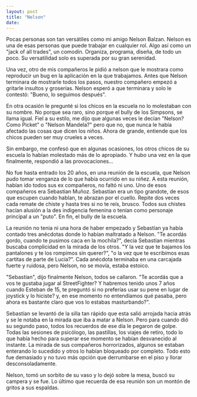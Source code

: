 ```yaml
---
layout: post
title: "Nelson"
date:
---
```


Pocas personas son tan versátiles como mi amigo Nelson Balzan. Nelson es una de
esas personas que puede trabajar en cualquier rol. Algo así como un "jack of
all trades", un comodín. Organiza, programa, diseña, de todo un poco. Su
versatilidad solo es superada por su gran serenidad.

Una vez, otro de mis compañeros le pidió a nelson que le mostrara como
reproducir un bug en la aplicación en la que trabajamos. Antes que Nelson
terminara de mostrarle todos los pasos, nuestro compañero empezó a gritarle
insultos y groserías. Nelson esperó a que terminara y solo le contestó: "Bueno,
lo seguimos después".

En otra ocasión le pregunté si los chicos en la escuela no lo molestaban con su
nombre. No porque sea raro, sino porque el bully de los Simpsons, se llama
igual. Fiel a su estilo, me dijo que algunas veces le decían "Nelson? Como
Picket" o "Nelson Mandela?" pero que no, que nunca le había afectado las cosas
que dicen los niños. Ahora de grande, entiende que los chicos pueden ser muy
crueles a veces.

Sin embargo, me confesó que en algunas ocasiones, los otros chicos de su
escuela lo habían molestado más de lo apropiado. Y hubo una vez en la que
finalmente, respondió a las provocaciones...

No fue hasta entrado los 20 años, en una reunión de la escuela, que Nelson pudo
tomar venganza de lo que había ocurrido en su niñez. A esta reunión, habían ido
todos sus ex compañeros, no faltó ni uno. Uno de esos compañeros era Sebastían
Muñoz. Sebastían era un tipo grandote, de esos que escupen cuando hablan, te
abrazan por el cuello. Repite dos veces cada remate de chiste y hasta tres si
no te reís, brusco.  Todos sus chistes hacían alusión a la des indigencia
femenina o tenían como personaje principal a un "puto". En fin, el bully de la
escuela.

La reunión no tenia ni una hora de haber empezado y Sebastían ya había contado
tres anécdotas donde lo habían maltratado a Nelson. "Te acordás gordo, cuando
te pusimos caca en la mochila?", decía Sebastían mientras buscaba complicidad en
la mirada de los otros. "Y la vez que te bajamos los pantalones y te los
rompimos sin querer?", "o la vez que te escribimos esas cartitas de parte de
Lucia?". Cada anécdota terminaba en una carcajada fuerte y ruidosa, pero
Nelson, no se movía, estaba estoico.

"Sebastían", dijo finalmente Nelson, todos se callaron. "Te acordás que a vos te
gustaba jugar al StreetFighter? Y habremos tenido unos 7 años cuando Esteban
de 15, te preguntó si no preferías usar su pene en lugar de joystick y lo
hiciste? y, en ese momento no entendíamos qué pasaba, pero ahora es bastante
claro que vos lo estabas masturbando?".

Sebastían se levantó de la silla tan rápido que esta salió arrojada hacia atrás y
se le notaba en la mirada que iba a matar a Nelson. Pero para cuando dió su
segundo paso, todos los recuerdos de ese día le pegaron de golpe. Todas las
sesiones de psicólogo, las pastillas, los viajes de retiro, todo lo que había
hecho para superar ese momento se habían desvanecido al instante. La mirada de
sus compañeros horrorizados, algunos se estaban enterando lo sucedido y otros
lo habían bloqueado por completo. Todo esto fue demasiado y no tuvo más opción
que derrumbarse en el piso y llorar desconsoladamente.

Nelson, tomó un sorbito de su vaso y lo dejó sobre la mesa, buscó su campera y
se fue. Lo último que recuerda de esa reunión son un montón de gritos a sus
espaldas.
